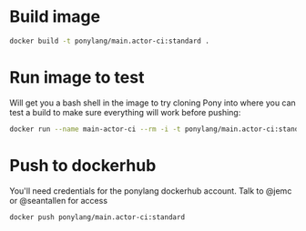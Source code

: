 # Build image

```bash
docker build -t ponylang/main.actor-ci:standard .
```

# Run image to test

Will get you a bash shell in the image to try cloning Pony into where you can test a build to make sure everything will work before pushing:

```bash
docker run --name main-actor-ci --rm -i -t ponylang/main.actor-ci:standard bash
```

# Push to dockerhub

You'll need credentials for the ponylang dockerhub account. Talk to @jemc or @seantallen for access

```bash
docker push ponylang/main.actor-ci:standard
```
